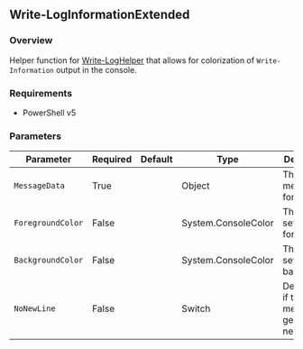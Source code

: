 ## Write-LogInformationExtended
### Overview
Helper function for [Write-LogHelper](./docs/Write-LogHelper.md) that allows for colorization of `Write-Information` output in the console.

### Requirements
- PowerShell v5

### Parameters
| Parameter         | Required | Default | Type                | Description                                    |
| ----------------- | -------- | ------- | ------------------- | ---------------------------------------------- |
| `MessageData`     | True     |         | Object              | The message to format.                         |
| `ForegroundColor` | False    |         | System.ConsoleColor | The color to set to the foreground.            |
| `BackgroundColor` | False    |         | System.ConsoleColor | The color to set to the background.            |
| `NoNewLine`       | False    |         | Switch              | Determines if the message generate a new line. |